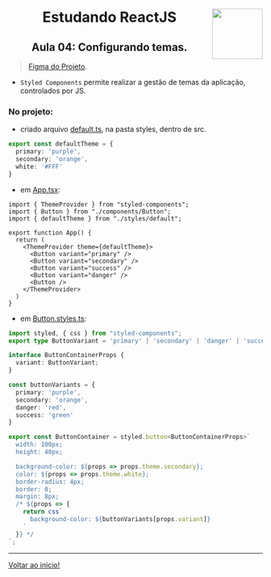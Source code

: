 <div align="center">
<a href="https://github.com/monicaquintal" target="_blank"><img align="right" height="100" src="https://cdn.jsdelivr.net/gh/devicons/devicon/icons/react/react-original.svg" /></a>
<h1>Estudando ReactJS</h1>
<h2>Aula 04: Configurando temas.</h2>
</div>

> [Figma do Projeto](https://www.figma.com/community/file/1127351821076435124).

- `Styled Components` permite realizar a gestão de temas da aplicação, controlados por JS.

### No projeto:

- criado arquivo [default.ts](../../projetos/02-ignite-timer/src/styles/default.ts), na pasta styles, dentro de src.

~~~ts
export const defaultTheme = {
  primary: 'purple',
  secondary: 'orange',
  white: '#FFF'
}
~~~

- em [App.tsx](../../projetos/02-ignite-timer/src/App.tsx):

~~~tsx
import { ThemeProvider } from "styled-components";
import { Button } from "./components/Button";
import { defaultTheme } from "./styles/default";

export function App() {
  return (
    <ThemeProvider theme={defaultTheme}>
      <Button variant="primary" />
      <Button variant="secondary" />
      <Button variant="success" />
      <Button variant="danger" />
      <Button />
    </ThemeProvider>
  )
}
~~~

- em [Button.styles.ts](../../projetos/02-ignite-timer/src/components/Button.styles.ts):

~~~ts
import styled, { css } from "styled-components";
export type ButtonVariant = 'primary' | 'secondary' | 'danger' | 'success';

interface ButtonContainerProps {
  variant: ButtonVariant;
}

const buttonVariants = {
  primary: 'purple',
  secondary: 'orange',
  danger: 'red',
  success: 'green'
}

export const ButtonContainer = styled.button<ButtonContainerProps>`
  width: 100px;
  height: 40px;

  background-color: ${props => props.theme.secondary};
  color: ${props => props.theme.white};
  border-radius: 4px;
  border: 0;
  margin: 8px;
  /* ${props => {
    return css`
      background-color: ${buttonVariants[props.variant]}
    `
  }} */
`;
~~~

---

[Voltar ao início!](https://github.com/monicaquintal/estudandoReact/)